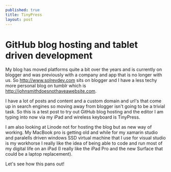 ```yaml
---
published: true
title: TinyPress
layout: post
---
```

# GitHub blog hosting and tablet driven development #

My blog has moved platforms quite a bit over the years and is currently on blogger and was previously with a company and app that is no longer with us. So http://www.solrevdev.com sits on blogger and I have a less techy more personal blog on tumblr which is http://johnsmithdoesnothaveawebsite.com.

I have a lot of posts and content and a custom domain and url's that come up in search engines so moving away from blogger isn't going to be a trivial task. So this is a test post to try out GitHub blog hosting and the editor I am typing into now via my iPad and wireless keyboard is TinyPress.

I am also looking at Linode not for hosting the blog but as new way of working. My MacBook pro is getting old and while for my xamarin studio and paralells driven windows SSD virtual machine that I use for visual studio is my workhorse I really like the idea of being able to code and run most of my digital life on an iPad (I really like the iPad Pro and the new Surface that could be a laptop replacement).

Let's see how this pans out!